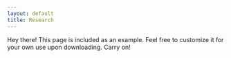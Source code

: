 ```yaml
---
layout: default
title: Research
---
```


<p class="message">
  Hey there! This page is included as an example. Feel free to customize it for your own use upon downloading. Carry on!
</p>

<!-- In the novel, *The Strange Case of Dr. Jeykll and Mr. Hyde*, Mr. Poole is Dr. Jekyll's virtuous and loyal butler. Similarly, Poole is an upstanding and effective butler that helps you build Jekyll themes. It's made by [@mdo](https://twitter.com/mdo).

There are currently two themes built on Poole:

* [Hyde](http://hyde.getpoole.com)
* [Lanyon](http://lanyon.getpoole.com)

Learn more and contribute on [GitHub](https://github.com/poole).

## Setup

Some fun facts about the setup of this project include:

* Built for [Jekyll](http://jekyllrb.com)
* Developed on GitHub and hosted for free on [GitHub Pages](https://pages.github.com)
* Coded with [Sublime Text 2](http://sublimetext.com), an amazing code editor
* Designed and developed while listening to music like [Blood Bros Trilogy](https://soundcloud.com/maddecent/sets/blood-bros-series)

Have questions or suggestions? Feel free to [open an issue on GitHub](https://github.com/poole/issues/new) or [ask me on Twitter](https://twitter.com/mdo)
Thanks for reading! -->

